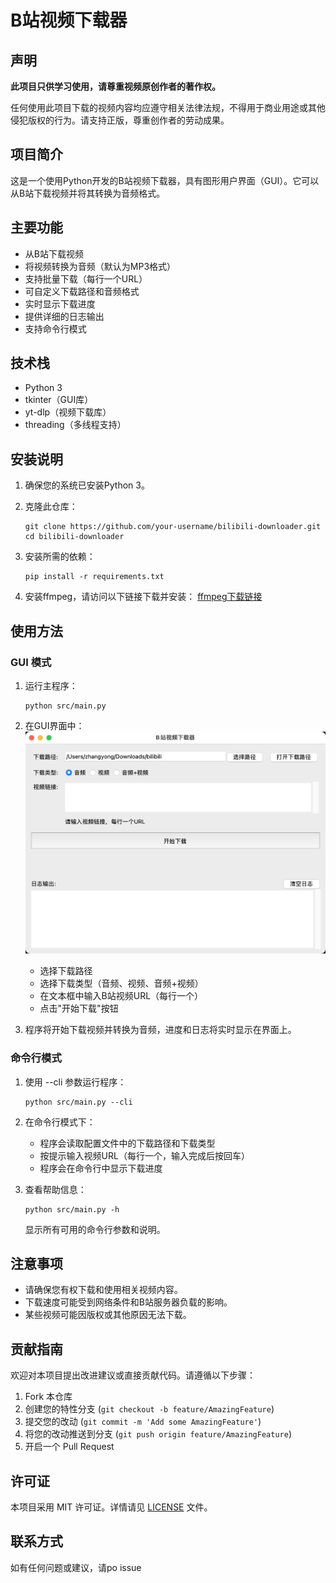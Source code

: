 # B站视频下载器

## 声明

**此项目只供学习使用，请尊重视频原创作者的著作权。**

任何使用此项目下载的视频内容均应遵守相关法律法规，不得用于商业用途或其他侵犯版权的行为。请支持正版，尊重创作者的劳动成果。


## 项目简介

这是一个使用Python开发的B站视频下载器，具有图形用户界面（GUI）。它可以从B站下载视频并将其转换为音频格式。

## 主要功能

- 从B站下载视频
- 将视频转换为音频（默认为MP3格式）
- 支持批量下载（每行一个URL）
- 可自定义下载路径和音频格式
- 实时显示下载进度
- 提供详细的日志输出
- 支持命令行模式

## 技术栈

- Python 3
- tkinter（GUI库）
- yt-dlp（视频下载库）
- threading（多线程支持）

## 安装说明

1. 确保您的系统已安装Python 3。

2. 克隆此仓库：
   ```
   git clone https://github.com/your-username/bilibili-downloader.git
   cd bilibili-downloader
   ```

3. 安装所需的依赖：
   ```
   pip install -r requirements.txt
   ```


4. 安装ffmpeg，请访问以下链接下载并安装：
   [ffmpeg下载链接](https://www.ffmpeg.org/download.html)

## 使用方法

### GUI 模式

1. 运行主程序：
   ```
   python src/main.py
   ```

2. 在GUI界面中：
   ![GUI界面截图](screenshot.png)

   - 选择下载路径
   - 选择下载类型（音频、视频、音频+视频）
   - 在文本框中输入B站视频URL（每行一个）
   - 点击"开始下载"按钮

3. 程序将开始下载视频并转换为音频，进度和日志将实时显示在界面上。

### 命令行模式

1. 使用 --cli 参数运行程序：
   ```
   python src/main.py --cli
   ```

2. 在命令行模式下：
   - 程序会读取配置文件中的下载路径和下载类型
   - 按提示输入视频URL（每行一个，输入完成后按回车）
   - 程序会在命令行中显示下载进度

3. 查看帮助信息：
   ```
   python src/main.py -h
   ```
   显示所有可用的命令行参数和说明。

## 注意事项

- 请确保您有权下载和使用相关视频内容。
- 下载速度可能受到网络条件和B站服务器负载的影响。
- 某些视频可能因版权或其他原因无法下载。

## 贡献指南

欢迎对本项目提出改进建议或直接贡献代码。请遵循以下步骤：

1. Fork 本仓库
2. 创建您的特性分支 (`git checkout -b feature/AmazingFeature`)
3. 提交您的改动 (`git commit -m 'Add some AmazingFeature'`)
4. 将您的改动推送到分支 (`git push origin feature/AmazingFeature`)
5. 开启一个 Pull Request

## 许可证

本项目采用 MIT 许可证。详情请见 [LICENSE](LICENSE) 文件。

## 联系方式

如有任何问题或建议，请po issue